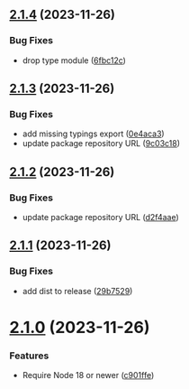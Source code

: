 ## [2.1.4](https://github.com/saitho/node-cli-base/compare/v2.1.3...v2.1.4) (2023-11-26)


### Bug Fixes

* drop type module ([6fbc12c](https://github.com/saitho/node-cli-base/commit/6fbc12c037cf9d97685d1eda2a9c9648252f00b7))

## [2.1.3](https://github.com/saitho/node-cli-base/compare/v2.1.2...v2.1.3) (2023-11-26)


### Bug Fixes

* add missing typings export ([0e4aca3](https://github.com/saitho/node-cli-base/commit/0e4aca33aca1f5e217e7da9393a32beb111e62ae))
* update package repository URL ([9c03c18](https://github.com/saitho/node-cli-base/commit/9c03c1876c961f8bb19a6a7798a023a4c4ebbc1c))

## [2.1.2](https://github.com/saitho/node-cli-base/compare/v2.1.1...v2.1.2) (2023-11-26)


### Bug Fixes

* update package repository URL ([d2f4aae](https://github.com/saitho/node-cli-base/commit/d2f4aae8f80fcdfc6d74c917fee4c82e8cab3626))

## [2.1.1](https://github.com/saitho/node-cli-base/compare/v2.1.0...v2.1.1) (2023-11-26)


### Bug Fixes

* add dist to release ([29b7529](https://github.com/saitho/node-cli-base/commit/29b7529fb71e35070ee0917e396f41e786184476))

# [2.1.0](https://github.com/saitho/node-cli-base/compare/v2.0.2...v2.1.0) (2023-11-26)


### Features

* Require Node 18 or newer ([c901ffe](https://github.com/saitho/node-cli-base/commit/c901ffeef8cdadcfe14bf203791b71acf3e94b52))
